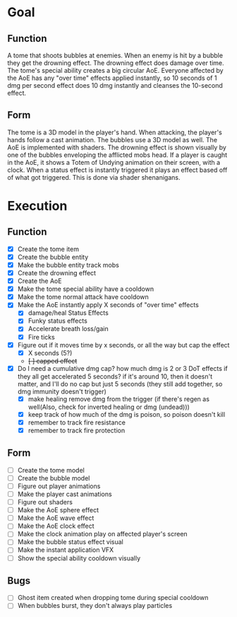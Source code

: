 
# Goal
## Function
A tome that shoots bubbles at enemies. When an enemy is hit by a bubble they get the drowning effect. 
The drowning effect does damage over time. The tome's special ability creates a big circular AoE. 
Everyone affected by the AoE has any "over time" effects applied instantly, so 10 seconds of 1 dmg per second
effect does 10 dmg instantly and cleanses the 10-second effect.

## Form
The tome is a 3D model in the player's hand. 
When attacking, the player's hands follow a cast animation. 
The bubbles use a 3D model as well. 
The AoE is implemented with shaders. 
The drowning effect is shown visually by one of the bubbles enveloping the afflicted mobs head. 
If a player is caught in the AoE, it shows a Totem of Undying animation on their screen, with a clock. 
When a status effect is instantly triggered it plays an effect based off of what got triggered. 
This is done via shader shenanigans. 

# Execution
## Function
 - [x] Create the tome item
 - [x] Create the bubble entity
 - [x] Make the bubble entity track mobs
 - [x] Create the drowning effect
 - [x] Create the AoE
 - [x] Make the tome special ability have a cooldown
 - [x] Make the tome normal attack have cooldown
 - [x] Make the AoE instantly apply X seconds of "over time" effects
   - [x] damage/heal Status Effects
   - [x] Funky status effects
   - [x] Accelerate breath loss/gain
   - [x] Fire ticks
 - [x] Figure out if it moves time by x seconds, or all the way but cap the effect
   - [x] X seconds (5?)
   - ~~[ ] capped effect~~
 - [x] Do I need a cumulative dmg cap? how much dmg is 2 or 3 DoT effects if they all get accelerated 5 seconds? if it's around 10, then it doesn't matter, and I'll do no cap but just 5 seconds (they still add together, so dmg immunity doesn't trigger)
   - [x] make healing remove dmg from the trigger (if there's regen as well(Also, check for inverted healing or dmg (undead)))
   - [x] keep track of how much of the dmg is poison, so poison doesn't kill
   - [x] remember to track fire resistance
   - [x] remember to track fire protection

## Form
 - [ ] Create the tome model
 - [ ] Create the bubble model
 - [ ] Figure out player animations
 - [ ] Make the player cast animations
 - [ ] Figure out shaders
 - [ ] Make the AoE sphere effect
 - [ ] Make the AoE wave effect
 - [ ] Make the AoE clock effect
 - [ ] Make the clock animation play on affected player's screen
 - [ ] Make the bubble status effect visual
 - [ ] Make the instant application VFX
 - [ ] Show the special ability cooldown visually

## Bugs
 - [ ] Ghost item created when dropping tome during special cooldown
 - [ ] When bubbles burst, they don't always play particles
